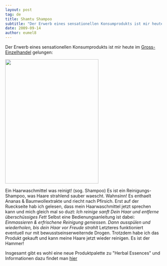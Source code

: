 ```yaml
---
layout: post
tag: de
title: Shamtu Shampoo
subtitle: "Der Erwerb eines sensationellen Konsumprodukts ist mir heute im Gross-Einzelhandel gelungen:nn nnEin Haarwaschmittel was reinigt!  (sog. Shampoo) nEs ist ein Reinigungs-Shampoo, was Haare strahlend sauber waescht. Wahnsinn!  nEs enthaelt Ananas &amp;&hellip;"
date: 2009-09-14
author: eumel8
---
```


Der Erwerb eines sensationellen Konsumprodukts ist mir heute im <a href="http://www.real.de">Gross-Einzelhandel</a> gelungen:

<div class="image_block"><img src="http://blog.eumelnet.de/blogs/media/blogs/blog/HERBAL_E.jpg" alt="" title="" width="300" height="400" /></div> 

Ein Haarwaschmittel was reinigt! (sog. Shampoo)
Es ist ein Reinigungs-Shampoo, was Haare strahlend sauber waescht. Wahnsinn! 
Es enthaelt Ananas &amp; Baumwollextrakte und riecht nach Pfirsich. 
Erst auf der Rueckseite hab ich gelesen, dass mein Haarwaschmittel jetzt sprechen kann und mich gleich mal so duzt:
<i>Ich reinige sanft Dein Haar und entferne überschüssiges Fett</i>
Selbst eine Bedienungsanleitung ist dabei:
<i>Einmassieren &amp; erfrischene Reinigung geniessen. Dann ausspülen und wiederholen, bis dein Haar vor Freude strahlt</i>
Letzteres funktioniert eventuell nur mit bewusstseinserweiternde Drogen. Trotzdem habe ich das Produkt gekauft und kann meine Haare jetzt wieder reinigen. Es ist der Hammer!

Insgesamt gibt es wohl eine neue Produktpalette zu "Herbal Essences" und Informationen dazu findet man <a href="http://www.herbalessences.de">hier</a>
